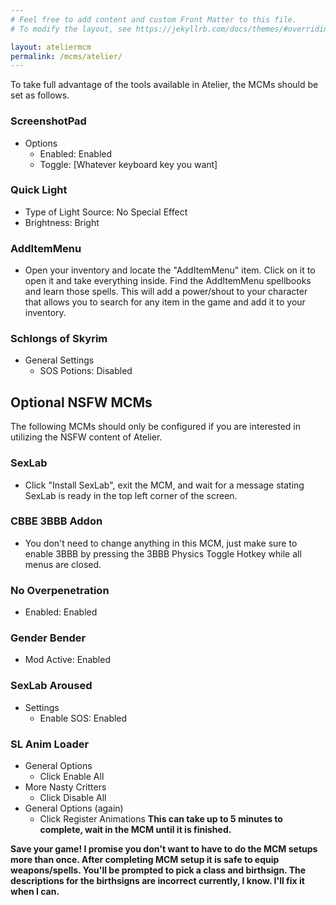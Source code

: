 ```yaml
---
# Feel free to add content and custom Front Matter to this file.
# To modify the layout, see https://jekyllrb.com/docs/themes/#overriding-theme-defaults

layout: ateliermcm
permalink: /mcms/atelier/
---
```


To take full advantage of the tools available in Atelier, the MCMs should be set as follows.

### ScreenshotPad
* Options
  * Enabled: Enabled
  * Toggle: [Whatever keyboard key you want]

### Quick Light
* Type of Light Source: No Special Effect
* Brightness: Bright

### AddItemMenu
* Open your inventory and locate the "AddItemMenu" item. Click on it to open it and take everything inside. Find the AddItemMenu spellbooks and learn those spells. This will add a power/shout to your character that allows you to search for any item in the game and add it to your inventory. 

### Schlongs of Skyrim
* General Settings
  * SOS Potions: Disabled

## Optional NSFW MCMs

The following MCMs should only be configured if you are interested in utilizing the NSFW content of Atelier.

### SexLab
* Click "Install SexLab", exit the MCM, and wait for a message stating SexLab is ready in the top left corner of the screen.

### CBBE 3BBB Addon
* You don't need to change anything in this MCM, just make sure to enable 3BBB by pressing the 3BBB Physics Toggle Hotkey while all menus are closed.

### No Overpenetration
* Enabled: Enabled

### Gender Bender
* Mod Active: Enabled

### SexLab Aroused
* Settings
  * Enable SOS: Enabled

### SL Anim Loader
  * General Options
    * Click Enable All
  * More Nasty Critters
    * Click Disable All 
  * General Options (again)
    * Click Register Animations **This can take up to 5 minutes to complete, wait in the MCM until it is finished.**

**Save your game! I promise you don't want to have to do the MCM setups more than once. After completing MCM setup it is safe to equip weapons/spells. You'll be prompted to pick a class and birthsign. The descriptions for the birthsigns are incorrect currently, I know. I'll fix it when I can.**
